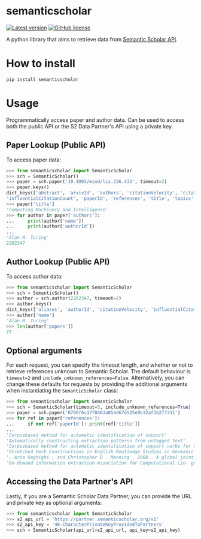 # semanticscholar

[![Latest version](https://img.shields.io/pypi/v/semanticscholar)](https://pypi.org/project/semanticscholar)
[![GitHub license](https://img.shields.io/github/license/danielnsilva/semanticscholar)](https://github.com/danielnsilva/semanticscholar/blob/master/LICENSE)

A python library that aims to retrieve data from [Semantic Scholar API](https://api.semanticscholar.org/).

# How to install
```
pip install semanticscholar
```

# Usage
Programmatically access paper and author data.
Can be used to access both the public API or the S2 Data Partner's API using a private key.

## Paper Lookup (Public API)
To access paper data:
```python
>>> from semanticscholar import SemanticScholar
>>> sch = SemanticScholar()
>>> paper = sch.paper('10.1093/mind/lix.236.433', timeout=2)
>>> paper.keys()
dict_keys(['abstract', 'arxivId', 'authors', 'citationVelocity', 'citations', 'doi',
'influentialCitationCount', 'paperId', 'references', 'title', 'topics', 'url', 'venue', 'year'])
>>> paper['title']
'Computing Machinery and Intelligence'
>>> for author in paper['authors']:
...     print(author['name'])
...     print(author['authorId'])
...
'Alan M. Turing'
2262347
```

## Author Lookup (Public API)
To access author data:
```python
>>> from semanticscholar import SemanticScholar
>>> sch = SemanticScholar()
>>> author = sch.author(2262347, timeout=2)
>>> author.keys()
dict_keys(['aliases', 'authorId', 'citationVelocity', 'influentialCitationCount', 'name', 'papers', 'url'])
>>> author['name']
'Alan M. Turing'
>>> len(author['papers'])
77
```

## Optional arguments
For each request, you can specify the timeout length, and whether or not to retrieve references unknown to Semantic Scholar. The default behaviour is `timeout=2` and `include_unknown_references=False`.
Alternatively, you can change these defaults for requests by providing the additional arguments when instantiating the `SemanticScholar` class:
```python
>>> from semanticscholar import SemanticScholar
>>> sch = SemanticScholar(timeout=5, include_unknown_references=True)
>>> paper = sch.paper('0796f6cd7f0403a854d67d525e9b32af3b277331')
>>> for ref in paper['references']:
...     if not ref['paperId']: print(ref['title'])
...
'Corpusbased method for automatic identification of support'
'Automatically constructing extraction patterns from untagged text'
'Corpusbased method for automatic identification of support verbs for nominalizations'
'Stretched Verb Constructions in English Routledge Studies in Germanic Linguistics. Routledge (Taylor and Francis)'
', Aria Haghighi , and Christopher D . Manning . 2008 . A global joint model for semantic role labeling'
'On-demand information extraction Association for Computational Lin- guistics'
```

## Accessing the Data Partner's API
Lastly, if you are a Semantic Scholar Data Partner, you can provide the URL and private key as optional arguments:
```python
>>> from semanticscholar import SemanticScholar
>>> s2_api_url = 'https://partner.semanticscholar.org/v1'
>>> s2_api_key = '40-CharacterPrivateKeyProvidedToPartners'
>>> sch = SemanticScholar(api_url=s2_api_url, api_key=s2_api_key)
```
